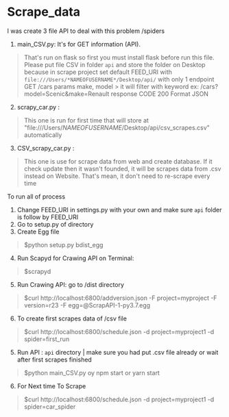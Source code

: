 # Scrape_data
I was create 3 file API to deal with this problem
/spiders
1. main_CSV.py: It's for GET information (API). 

>That's run on flask so first you must install flask before run this file.
Please put file CSV in folder `api` and store the folder on Desktop
because in scrape project set default FEED_URI with `file:///Users/*NAMEOFUSERNAME*/Desktop/api/`
with only 1 endpoint
GET /cars
params make, model > it will filter with keyword ex: /cars?model=Scenic&make=Renault
response CODE 200 Format JSON

2. scrapy_car.py <spider name : first_run> :
  
>This one is run for first time that will store at "file:///Users/*NAMEOFUSERNAME*/Desktop/api/csv_scrapes.csv" automatically 

3. CSV_scrapy_car.py <spider name : car_spider> :

>This one is use for scrape data from web and create database. If it check update then it wasn't founded, 
it will be scrapes data from .csv instead on Website. That's mean, it don't need to re-scrape every time

To run all of process
1. Change FEED_URI in settings.py with your own and make sure `api` folder is follow by FEED_URI
2. Go to setup.py of directory
3. Create Egg file

>$python setup.py bdist_egg

4. Run Scapyd for Crawing API on Terminal:

>$scrapyd

5. Run Crawing API: go to /dist directory

>$curl http://localhost:6800/addversion.json -F project=myproject -F version=r23 -F egg=@ScrapAPI-1-py3.7.egg

6. To create first scrapes data of /csv file

>$curl http://localhost:6800/schedule.json -d project=myproject1 -d spider=first_run

5. Run API : `api` directory | make sure you had put .csv file already or wait after first scrapes finished

>$python main_CSV.py oy npm start or yarn start

6. For Next time To Scrape

>$curl http://localhost:6800/schedule.json -d project=myproject1 -d spider=car_spider
